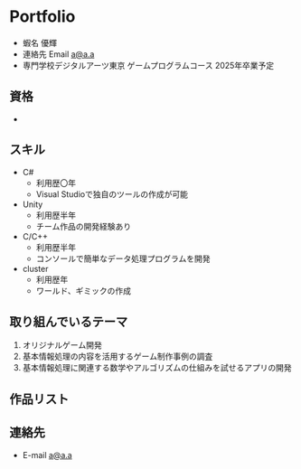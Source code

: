 # Portfolio

- 蝦名 優輝
- 連絡先 Email [a@a.a](aclzoppi.0715@gmail.com)
- 専門学校デジタルアーツ東京 ゲームプログラムコース 2025年卒業予定

## 資格
- 

## スキル
- C#
  - 利用歴〇年
  - Visual Studioで独自のツールの作成が可能
- Unity
  - 利用歴半年
  - チーム作品の開発経験あり
- C/C++
  - 利用歴半年
  - コンソールで簡単なデータ処理プログラムを開発
- cluster
  - 利用歴年
  - ワールド、ギミックの作成

## 取り組んでいるテーマ
1. オリジナルゲーム開発
2. 基本情報処理の内容を活用するゲーム制作事例の調査
3. 基本情報処理に関連する数学やアルゴリズムの仕組みを試せるアプリの開発

## 作品リスト



## 連絡先
- E-mail [a@a.a](aclzoppi.0715@gmail.cpm)